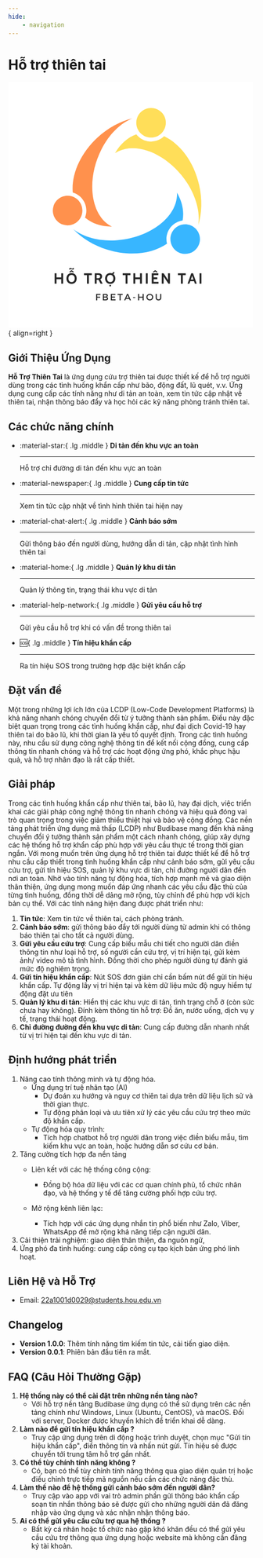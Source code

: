 ```yaml
---
hide:
    - navigation
---
```

# Hỗ trợ thiên tai

![Image title](assets/logo.png){ align=right }

## Giới Thiệu Ứng Dụng
**Hỗ Trợ Thiên Tai** là ứng dụng cứu trợ thiên tai được thiết kế để hỗ trợ người dùng trong các tình huống khẩn cấp như bão, động đất, lũ quét, v.v. Ứng dụng cung cấp các tính năng như di tản an toàn, xem tin tức cập nhật về thiên tai, nhận thông báo đẩy và học hỏi các kỹ năng phòng tránh thiên tai.
## Các chức năng chính 
<div class="grid cards" markdown>

-   :material-star:{ .lg .middle } __Di tản đến khu vực an toàn__

    ---

    Hỗ trợ chỉ đường di tản đến khu vực an toàn

-   :material-newspaper:{ .lg .middle } __Cung cấp tin tức__

    ---

    Xem tin tức cập nhật về tình hình thiên tai hiện nay


-   :material-chat-alert:{ .lg .middle } __Cảnh báo sớm__

    ---

    Gửi thông báo đến người dùng, hướng dẫn di tản, cập nhật tình hình thiên tai


-   :material-home:{ .lg .middle } __Quản lý khu di tản__

    ---

    Quản lý thông tin, trạng thái khu vực di tản

-   :material-help-network:{ .lg .middle } __Gửi yêu cầu hỗ trợ__

    ---

    Gửi yêu cầu hỗ trợ khi có vấn đề trong thiên tai 


-   :sos:{ .lg .middle } __Tín hiệu khẩn cấp__

    ---

    Ra tín hiệu SOS trong trường hợp đặc biệt khẩn cấp


</div>

## Đặt vấn đề 
Một trong những lợi ích lớn của LCDP (Low-Code Development Platforms) là khả năng nhanh chóng chuyển đổi từ ý tưởng thành sản phẩm. Điều này đặc biệt quan trọng trong các tình huống khẩn cấp, như đại dịch Covid-19 hay thiên tai do bão lũ, khi thời gian là yếu tố quyết định. Trong các tình huống này, nhu cầu sử dụng công nghệ thông tin để kết nối cộng đồng, cung cấp thông tin nhanh chóng và hỗ trợ các hoạt động ứng phó, khắc phục hậu quả, và hỗ trợ nhân đạo là rất cấp thiết.
## Giải pháp
Trong các tình huống khẩn cấp như thiên tai, bão lũ, hay đại dịch, việc triển khai các giải pháp công nghệ thông tin nhanh chóng và hiệu quả đóng vai trò quan trọng trong việc giảm thiểu thiệt hại và bảo vệ cộng đồng. Các nền tảng phát triển ứng dụng mã thấp (LCDP) như Budibase mang đến khả năng chuyển đổi ý tưởng thành sản phẩm một cách nhanh chóng, giúp xây dựng các hệ thống hỗ trợ khẩn cấp phù hợp với yêu cầu thực tế trong thời gian ngắn.
Với mong muốn trên ứng dụng hỗ trợ thiên tai được thiết kế để hỗ trợ nhu cầu cấp thiết trong tình huống khẩn cấp như cảnh báo sớm, gửi yêu cầu cứu trợ, gứi tín hiệu SOS, quản lý khu vực di tản, chỉ đường người dân đến nơi an toàn. Nhờ vào tính năng tự động hóa, tích hợp mạnh mẽ và giao diện thân thiện, ứng dụng mong muốn đáp ứng nhanh các yêu cầu đặc thù của từng tình huống, đồng thời dễ dảng mở rộng, tùy chỉnh để phù hợp với kịch bản cụ thể. Với các tính năng hiện đang được phát triển như: 

1. **Tin tức**: Xem tin tức về thiên tai, cách phòng tránh. 
2. **Cảnh báo sớm**: gửi thông báo đẩy tới người dùng từ admin khi có thông báo thiên tai cho tất cả người dùng. 
3. **Gửi yêu cầu cứu trợ**: Cung cấp biểu mẫu chi tiết cho người dân điền thông tin như loại hỗ trợ, số người cần cứu trợ, vị trí hiện tại, gửi kèm ảnh/ video mô tả tình hình. Đồng thời cho phép người dùng tự đánh giá mức độ nghiêm trọng. 
4.  **Gửi tín hiệu khẩn cấp**: Nút SOS đơn giản chỉ cần bấm nút để gửi tín hiệu khẩn cấp. Tự động lấy vị trí hiện tại và kèm dữ liệu mức độ nguy hiểm tự động đặt ưu tiên 
5.  **Quản lý khu di tản**: Hiển thị các khu vực di tản, tình trạng chỗ ở (còn sức chưa hay không). Đính kèm thông tin hỗ trợ: Đồ ăn, nước uống, dịch vụ y tế, trạng thái hoạt động. 
6. **Chỉ đường đường đến khu vực di tản**: Cung cấp đường dẫn nhanh nhất từ vị trí hiện tại đến khu vực di tản. 


## Định hướng phát triển

1. Nâng cao tính thông minh và tự động hóa. 
    - Ứng dụng trí tuệ nhân tạo (AI)
        - Dự đoán xu hướng và nguy cơ thiên tai dựa trên dữ liệu lịch sử và thời gian thực.
        - Tự động phân loại và ưu tiên xử lý các yêu cầu cứu trợ theo mức độ khẩn cấp.
    - Tự động hóa quy trình: 
        - Tích hợp chatbot hỗ trợ người dân trong việc điền biểu mẫu, tìm kiếm khu vực an toàn, hoặc hướng dẫn sơ cứu cơ bản.
2. Tăng cường tích hợp đa nền tảng
    - Liên kết với các hệ thống công cộng:

        - Đồng bộ hóa dữ liệu với các cơ quan chính phủ, tổ chức nhân đạo, và hệ thống y tế để tăng cường phối hợp cứu trợ.

    - Mở rộng kênh liên lạc:

        - Tích hợp với các ứng dụng nhắn tin phổ biến như Zalo, Viber, WhatsApp để mở rộng khả năng tiếp cận người dân.
3. Cải thiện trải nghiệm: giao diện thân thiện, đa nguôn ngữ, 
4. Ứng phó đa tình huống: cung cấp công cụ tạo kịch bản ứng phó linh hoạt. 

## Liên Hệ và Hỗ Trợ
- Email: 22a1001d0029@students.hou.edu.vn

## Changelog
- **Version 1.0.0**: Thêm tính năng tìm kiếm tin tức, cải tiến giao diện.
- **Version 0.0.1**: Phiên bản đầu tiên ra mắt.

## FAQ (Câu Hỏi Thường Gặp)

1. **Hệ thống này có thể cài đặt trên những nền tảng nào?**
    - Với hỗ trợ nền tảng Budibase ứng dụng có thể sử dụng trên các nền tảng chính như Windows, Linux (Ubuntu, CentOS), và macOS. Đối với server, Docker được khuyến khích để triển khai dễ dàng.
2. **Làm nào để gửi tín hiệu khẩn cấp ?**
    - Truy cập ứng dụng trên di động hoặc trình duyệt, chọn mục "Gửi tín hiệu khẩn cấp", điền thông tin và nhấn nút gửi. Tín hiệu sẽ được chuyển tới trung tâm hỗ trợ gần nhất.
3. **Có thể tùy chính tính năng không ?** 
    - Có, bạn có thể tùy chỉnh tính năng thông qua giao diện quản trị hoặc điều chỉnh trực tiếp mã nguồn nếu cần các chức năng đặc thù. 
4. **Làm thế nào để hệ thống gửi cảnh báo sớm đến người dân?**
    - Truy cập vào app với vai trò admin phần gửi thông báo khẩn cấp soạn tin nhắn thông báo sẽ được gửi cho những người dân đã đăng nhập vào ứng dụng và xác nhận nhận thông báo. 
5. **Ai có thể gửi yêu cầu cứu trợ qua hệ thống ?** 
    - Bất kỳ cá nhân hoặc tổ chức nào gặp khó khăn đều có thể gửi yêu cầu cứu trợ thông qua ứng dụng hoặc website mà không cần đăng ký tài khoản.
